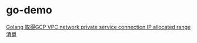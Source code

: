 # go-demo
[Golang 取得GCP VPC network private service connection IP allocated range清單](https://matthung0807.blogspot.com/2023/04/go-list-vpc-network-private-service-connection-ip-range.html)
